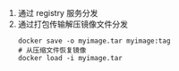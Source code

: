 
1. 通过 registry 服务分发
2. 通过打包传输解压镜像文件分发
    ```
    docker save -o myimage.tar myimage:tag
    # 从压缩文件恢复镜像
    docker load -i myimage.tar
    ```
